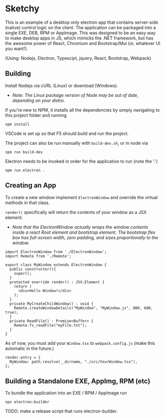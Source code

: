 


# Sketchy

This is an example of a desktop only electron app that contains server-side (native) control logic on the client. The application can be packaged
into a single EXE, DEB, RPM or AppImage. This was designed to be an easy way to make desktop apps in JS, which mimicks the .NET framework, but has the awesome power of React, Chromium and Bootstrap/Mui (or, whatever UI you want!).

(Using: Nodejs, Electron, Typescipt, jquery, React, Bootstrap, Webpack)

## Building
Install Nodejs via cURL (Linux) or download (Windows). 

* _Note: The Linux package version of Node may be out of date, depending on your distro._

If you're new to NPM, it installs all the dependencies by simply navigating to this project folder and running

`npm install`

VSCode is set up so that F5 should build and run the project.

The project can also be run manually with `build-dev.sh`, or in node via 

`npm run build-dev`

Electron needs to be invoked in order for the application to run (note the '.')

`npm run electron .`

## Creating an App

To create a new window implement `ElectronWindow` and override the virtual methods in that class. 

`render()` specifically will return the contents of your window as a JSX element.

* _Note that the ElectronWindow actually wraps the window contents inside a react Root element and bootstrap element. The bootstrap flex box has full-screen width, zero padding, and sizes proportionally to the window._

```
import ElectronWindow from './ElectronWindow';
import Remote from './Remote';

export class MyWindow extends ElectronWindow {
  public constructor(){
    super();
  }
  protected override render() : JSX.Element {
    return (
      <div>Hello Window!</div>
    );
  }
  private MyCreateChildWindow() : void { 
    Remote.createWindowDetails("MyWindow", "MyWindow.js", 800, 600, true);
  }
  private ReadFile() : Promise<Buffer> { 
    Remote.fs_readFile("myFile.txt");
  }
}
```

As of now, you must add your `Window.tsx` to `webpack.config.js` (make this automatic in the future.)

```
render.entry = {
  MyWindow: path.resolve(__dirname, "./src/YourWindow.tsx"),
};
```



## Building a Standalone EXE, AppImg, RPM (etc)

To bundle the application into an EXE / RPM / AppImage run

`npx electron-builder`

TODO: make a release script that runs electron-builder.


